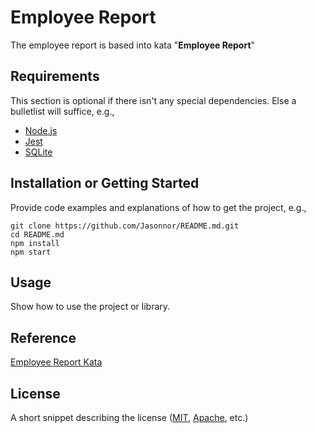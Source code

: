 # Employee Report

The employee report is based into kata "**Employee Report**"

## Requirements

This section is optional if there isn't any special dependencies. Else a bulletlist will suffice, e.g.,
+ [Node.js](https://nodejs.org/)
+ [Jest](https://jestjs.io/)
+ [SQLite](https://sqlite.org/index.html)

## Installation or Getting Started

Provide code examples and explanations of how to get the project, e.g.,

```shell
git clone https://github.com/Jasonnor/README.md.git
cd README.md
npm install
npm start
```

## Usage

Show how to use the project or library.

## Reference

[Employee Report Kata](https://codingdojo.org/kata/Employee-Report/)

## License

A short snippet describing the license ([MIT](http://opensource.org/licenses/mit-license.php), [Apache](http://opensource.org/licenses/Apache-2.0), etc.)